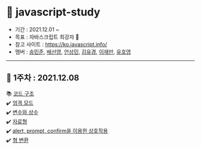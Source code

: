 # 🍏 javascript-study

- 기간 : 2021.12.01 ~ 
- 목표 : 자바스크립트 최강자 🥇
- 참고 사이트 : https://ko.javascript.info/
- 멤버 : [송민준](https://github.com/dkaskgkdua), [배선영](), [안상민](), [김유경](), [이재만](), [유호영]()
---

## 📆 1주차 : 2021.12.08
📚 [코드 구조]() <br/>
✔️ [엄격 모드]() <br/>
✔️ [변수와 상수]() <br/>
✔️ [자료형]() <br/>
✔️ [alert, prompt, confirm을 이용한 상호작용]() <br/>
✔️ [형 변환]() <br/>
